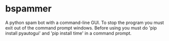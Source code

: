 # bspammer
A python spam bot with a command-line GUI.
To stop the program you must exit out of the command prompt windows.
Before using you must do 'pip install pyautogui' and 'pip install time' in a command prompt.
